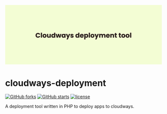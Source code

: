 <p align="center"><img src="/art/banner.png" alt="Social Card of cloudways deployment tool"></p>

# cloudways-deployment

[![GitHub forks](https://img.shields.io/github/forks/masterfermin02/cloudways-deployment)](https://img.shields.io/github/issues/masterfermin02/cloudways-deployment)
[![GitHub starts](https://img.shields.io/github/stars/masterfermin02/cloudways-deployment)](https://img.shields.io/github/stars/masterfermin02/cloudways-deployment)
[![license](https://img.shields.io/github/license/masterfermin02/cloudways-deployment)](LICENSE.md)

A deployment tool written in PHP to deploy apps to cloudways.
